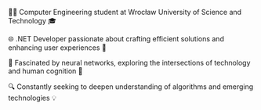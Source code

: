 👨‍💻 Computer Engineering student at Wrocław University of Science and Technology 🎓

🌐 .NET Developer passionate about crafting efficient solutions and enhancing user experiences 🚀

🧠 Fascinated by neural networks, exploring the intersections of technology and human cognition 🤖

🔍 Constantly seeking to deepen understanding of algorithms and emerging technologies 💡
